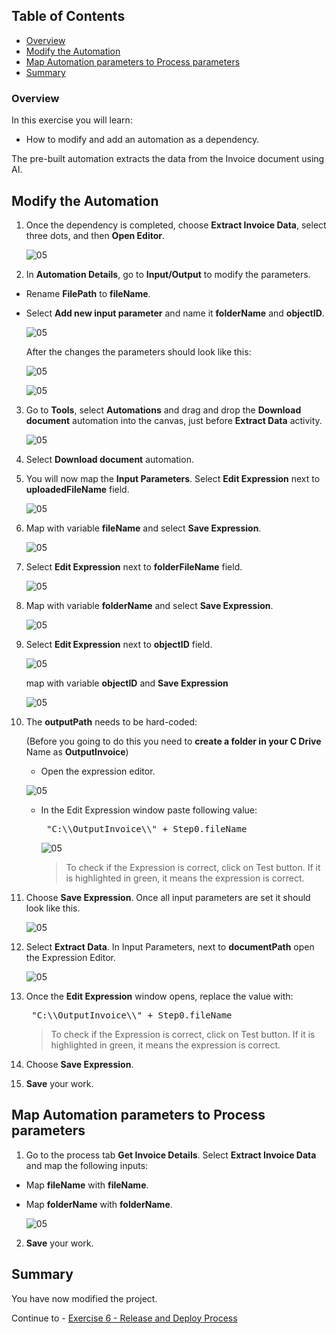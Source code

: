 ## Table of Contents
 - [Overview](#overview)
 - [Modify the Automation](#modifyAutomation)
 - [Map Automation parameters to Process parameters](#mapParameters)
 - [Summary](#summary)

### Overview <a name="overview"></a>

In this exercise you will learn:

- How to modify and add an automation as a dependency.

The pre-built automation extracts the data from the Invoice document using AI.

## Modify the Automation <a name="modifyAutomation"></a>

1. Once the dependency is completed, choose **Extract Invoice Data**, select three dots, and then **Open Editor**.

    ![05](./images/010a.png)

2. In **Automation Details**, go to **Input/Output** to modify the parameters.

- Rename **FilePath** to **fileName**.
- Select **Add new input parameter** and name it **folderName** and **objectID**.

    ![05](./images/016a.png)

    After the changes the parameters should look like this:

    ![05](./images/017.png)


    ![05](./images/017a.png)

3. Go to **Tools**, select **Automations** and drag and drop the **Download document** automation into the canvas, just before **Extract Data** activity.

    ![05](./images/018.png)

4. Select **Download document** automation.

5. You will now map the **Input Parameters**. Select **Edit Expression** next to **uploadedFileName** field.

    ![05](./images/019.png)

6. Map with variable **fileName** and select **Save Expression**.

    ![05](./images/098.png)

7. Select **Edit Expression** next to **folderFileName** field.

    ![05](./images/097.png)

8. Map with variable **folderName** and select **Save Expression**.

    ![05](./images/099.png)

9. Select **Edit Expression** next to **objectID** field.

    ![05](./images/100.png)

    map with variable **objectID** and **Save Expression**

    ![05](./images/100b.png)

10. The **outputPath** needs to be hard-coded:

    (Before  you going to do this you need to <b>create a folder in your C Drive</b> Name as <b>OutputInvoice</b>)


    - Open the expression editor.

    ![05](./images/080.png)

    - In the Edit Expression window paste following value:

     

      <pre> "C:\\OutputInvoice\\" + Step0.fileName </pre>

      ![05](./images/081a.png)

      > To check if the Expression is correct, click on Test button. If it is highlighted in green, it means the expression is correct.

11. Choose **Save Expression**.
    Once all input parameters are set it should look like this.

    ![05](./images/inputparam.png)
    

12. Select **Extract Data**. In Input Parameters, next to **documentPath** open the Expression Editor.

    ![05](./images/082.png)

13. Once the **Edit Expression** window opens, replace the value with:

    <pre> "C:\\OutputInvoice\\" + Step0.fileName </pre>

    > To check if the Expression is correct, click on Test button. If it is highlighted in green, it means the expression is correct.

14. Choose **Save Expression**.

15. **Save** your work.

## Map Automation parameters to Process parameters <a name="mapParameters"></a>

1. Go to the process tab **Get Invoice Details**. Select **Extract Invoice Data** and map the following inputs:

- Map **fileName** with **fileName**.
- Map **folderName** with **folderName**.

    ![05](./images/024.png)

2. **Save** your work.

## Summary <a name="summary"></a>

You have now modified the project.

Continue to - [Exercise 6 - Release and Deploy Process](../6_ReleaseDeployProcess/Readme.md)
